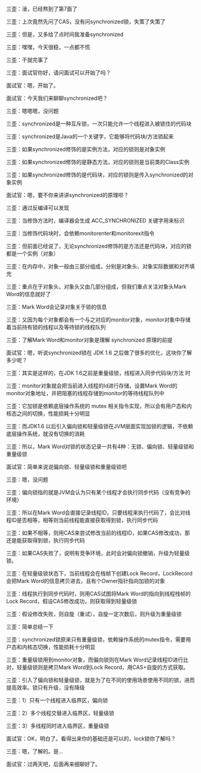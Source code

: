 三歪：淦，已经熬到了第7面了

三歪：上次竟然先问了CAS，没有问synchronized锁，失策了失策了

三歪：但是，又多给了点时间我准备synchronized

三歪：嘿嘿，今天很稳，一点都不慌

三歪：干就完事了



三歪：面试官你好，请问面试可以开始了吗？

面试官：嗯，开始了。

面试官：今天我们来聊聊synchronized吧？

三歪：嗯嗯嗯，没问题

三歪：synchronized是一种互斥锁，一次只能允许一个线程进入被锁住的代码块

三歪：synchronized是Java的一个关键字，它能够将代码块/方法锁起来

三歪：如果synchronized修饰的是实例方法，对应的锁则是对象实例

三歪：如果synchronized修饰的是静态方法，对应的锁则是当前类的Class实例

三歪：如果synchronized修饰的是代码块，对应的锁则是传入synchronized的对象实例

面试官：嗯，要不你来讲讲synchronized的原理呗？

三歪：通过反编译可以发现

三歪：当修饰方法时，编译器会生成   ACC_SYNCHRONIZED 关键字用来标识

三歪：当修饰代码块时，会依赖monitorenter和monitorexit指令

三歪：但前面已经说了，无论synchronized修饰的是方法还是代码块，对应的锁都是一个实例（对象）

三歪：在内存中，对象一般由三部分组成，分别是对象头、对象实际数据和对齐填充

三歪：重点在于对象头，对象头又由几部分组成，但我们重点关注对象头Mark Word的信息就好了

三歪：Mark Word会记录对象关于锁的信息

三歪：又因为每个对象都会有一个与之对应的monitor对象，monitor对象中存储着当前持有锁的线程以及等待锁的线程队列

三歪：了解Mark Word和monitor对象是理解 synchronized 原理的前提

面试官：嗯，听说synchronized锁在 JDK 1.6 之后做了很多的优化，这块你了解多少呢？

三歪：其实是这样的，在JDK 1.6之前是重量级锁，线程进入同步代码块/方法 时

三歪：monitor对象就会把当前进入线程的Id进行存储，设置Mark Word的monitor对象地址，并把阻塞的线程存储到monitor的等待线程队列中

三歪：它加锁是依赖底层操作系统的 mutex 相关指令实现，所以会有用户态和内核态之间的切换，性能损耗十分明显

三歪：而JDK1.6 以后引入偏向锁和轻量级锁在JVM层面实现加锁的逻辑，不依赖底层操作系统，就没有切换的消耗

三歪：所以，Mark Word对锁的状态记录一共有4种：无锁、偏向锁、轻量级锁和重量级锁

面试官：简单来说说偏向锁、轻量级锁和重量级锁吧

三歪：嗯，没问题

三歪：偏向锁指的就是JVM会认为只有某个线程才会执行同步代码（没有竞争的环境）

三歪：所以在Mark Word会直接记录线程ID，只要线程来执行代码了，会比对线程ID是否相等，相等则当前线程能直接获取得到锁，执行同步代码

三歪：如果不相等，则用CAS来尝试修改当前的线程ID，如果CAS修改成功，那还是能获取得到锁，执行同步代码

三歪：如果CAS失败了，说明有竞争环境，此时会对偏向锁撤销，升级为轻量级锁。

三歪：在轻量级锁状态下，当前线程会在栈帧下创建Lock Record，LockRecord 会把Mark Word的信息拷贝进去，且有个Owner指针指向加锁的对象

三歪：线程执行到同步代码时，则用CAS试图将Mark Word的指向到线程栈帧的Lock Record，假设CAS修改成功，则获取得到轻量级锁

三歪：假设修改失败，则自旋（重试），自旋一定次数后，则升级为重量级锁

三歪：简单总结一下

三歪：synchronized锁原来只有重量级锁，依赖操作系统的mutex指令，需要用户态和内核态切换，性能损耗十分明显

三歪：重量级锁用到monitor对象，而偏向锁则在Mark Word记录线程ID进行比对，轻量级锁则是拷贝Mark Word到Lock Record，用CAS+自旋的方式获取。

三歪：引入了偏向锁和轻量级锁，就是为了在不同的使用场景使用不同的锁，进而提高效率。锁只有升级，没有降级

三歪：1）只有一个线程进入临界区，偏向锁

三歪：2）多个线程交替进入临界区，轻量级锁

三歪：3）多线程同时进入临界区，重量级锁

面试官：OK，明白了。看得出来你的基础还是可以的，lock锁你了解吗？

三歪：嗯，了解的。是...

面试官：过两天吧，后面再来细聊好了。





